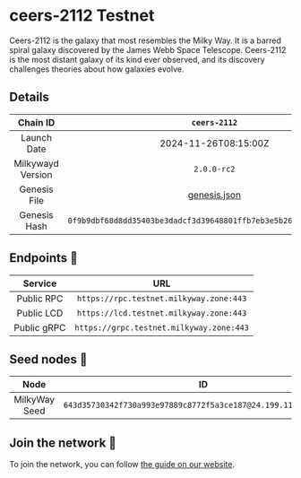# ceers-2112 Testnet

Ceers-2112 is the galaxy that most resembles the Milky Way. It is a barred spiral galaxy discovered by the James Webb
Space Telescope. Ceers-2112 is the most distant galaxy of its kind ever observed, and its discovery challenges theories
about how galaxies evolve.

## Details

|     Chain ID      |                            `ceers-2112`                            |
|:-----------------:|:------------------------------------------------------------------:|
|    Launch Date    |                        2024-11-26T08:15:00Z                        |
| Milkywayd Version |                            `2.0.0-rc2`                             |
|   Genesis File    |              [genesis.json](ceers-2112/genesis.json)               |
|   Genesis Hash    | `0f9b9dbf68d8dd35403be3dadcf3d39648801ffb7eb3e5b2667bc92a1d468ebf` |

## Endpoints 🎯

|   Service   |                   URL                    |
|:-----------:|:----------------------------------------:|
| Public RPC  | `https://rpc.testnet.milkyway.zone:443`  |
| Public LCD  | `https://lcd.testnet.milkyway.zone:443`  |
| Public gRPC | `https://grpc.testnet.milkyway.zone:443` |

## Seed nodes 🌱

|     Node      |                               ID                                |
|:-------------:|:---------------------------------------------------------------:|
| MilkyWay Seed | `643d35730342f730a993e97889c8772f5a3ce187@24.199.113.179:26656` |

## Join the network 📜

To join the network, you can
follow [the guide on our website](https://docs.milkyway.zone/modular-restaking/guides/consensus/validator-node).